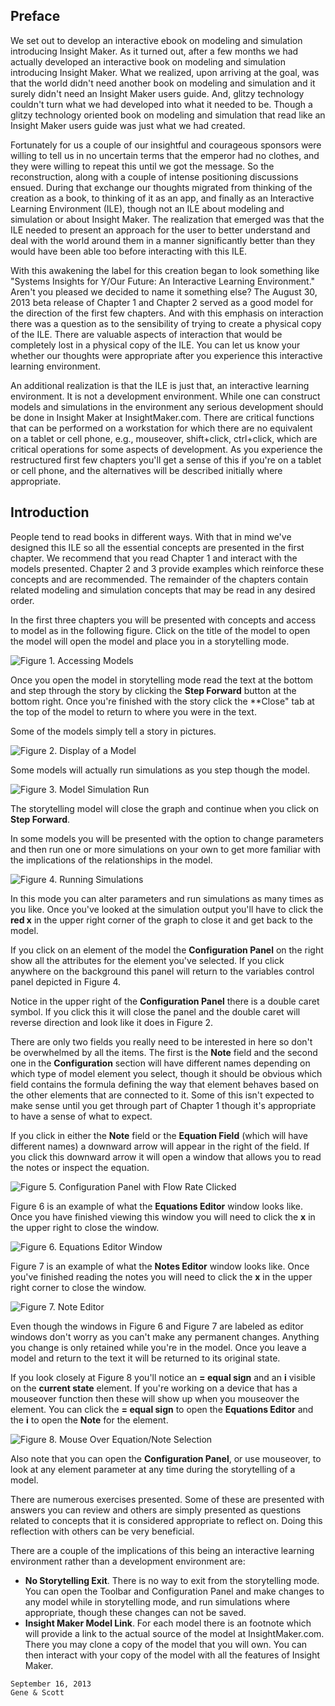## Preface ##

We set out to develop an interactive ebook on modeling and simulation introducing Insight Maker. As it turned out, after a few months we had actually developed an interactive book on modeling and simulation introducing Insight Maker. What we realized, upon arriving at the goal, was that the world didn't need another book on modeling and simulation and it surely didn't need an Insight Maker users guide. And, glitzy technology couldn't turn what we had developed into what it needed to be. Though a glitzy technology oriented book on modeling and simulation that read like an Insight Maker users guide was just what we had created.

Fortunately for us a couple of our insightful and courageous sponsors were willing to tell us in no uncertain terms that the emperor had no clothes, and they were willing to repeat this until we got the message. So the reconstruction, along with a couple of intense positioning discussions ensued. During that exchange our thoughts migrated from thinking of the creation as a book, to thinking of it as an app, and finally as an Interactive Learning Environment (ILE), though not an ILE about modeling and simulation or about Insight Maker. The realization that emerged was that the ILE needed to present an approach for the user to better understand and deal with the world around them in a manner significantly better than they would have been able too before interacting with this ILE.

With this awakening the label for this creation began to look something like "Systems Insights for Y/Our Future: An Interactive Learning Environment." Aren't you pleased we decided to name it something else? The August 30, 2013 beta release of Chapter 1 and Chapter 2 served as a good model for the direction of the first few chapters. And with this emphasis on interaction there was a question as to the sensibility of trying to create a physical copy of the ILE. There are valuable aspects of interaction that would be completely lost in a physical copy of the ILE. You can let us know your whether our thoughts were appropriate after you experience this interactive learning environment.

An additional realization is that the ILE is just that, an interactive learning environment. It is not a development environment. While one can construct models and simulations in the environment any serious development should be done in Insight Maker at InsightMaker.com. There are critical functions that can be performed on a workstation for which there are no equivalent on a tablet or cell phone, e.g., mouseover, shift+click, ctrl+click, which are critical operations for some  aspects of development. As you experience the restructured first few chapters you'll get a sense of this if you're on a tablet or cell phone, and the alternatives will be described initially where appropriate.

## Introduction ##

People tend to read books in different ways. With that in mind we've designed this ILE so all the essential concepts are presented in the first chapter. We recommend that you read Chapter 1 and interact with the models presented. Chapter 2 and 3 provide examples which reinforce these concepts and are recommended. The remainder of the chapters contain related modeling and simulation concepts that may be read in any desired order.

In the first three chapters you will be presented with concepts and access to model as in the following figure. Click on the title of the model to open the model will open the model and place you in a storytelling mode.

![Figure 1. Accessing Models](00-intro-01.png)

Once you open the model in storytelling mode read the text at the bottom and step through the story by clicking the **Step Forward** button at the bottom right. Once you're finished with the story click the **Close" tab at the top of the model to return to where you were in the text.

Some of the models simply tell a story in pictures. 

![Figure 2. Display of a Model](00-intro-02.png)

Some models will actually run simulations as you step though the model. 

![Figure 3. Model Simulation Run](00-intro-03.png)

The storytelling model will close the graph and continue when you click on **Step Forward**.

In some models you will be presented with the option to change parameters and then run one or more simulations on your own to get more familiar with the implications of the relationships in the model.

![Figure 4. Running Simulations](00-intro-04.png)

In this mode you can alter parameters and run simulations as many times as you like. Once you've looked at the simulation output you'll have to click the **red x** in the upper right corner of the graph to close it and get back to the model.

If you click on an element of the model the **Configuration Panel** on the right show all the attributes for the element you've selected. If you click anywhere on the background this panel will return to the variables control panel depicted in Figure 4.

Notice in the upper right of the **Configuration Panel** there is a double caret symbol. If you click this it will close the panel and the double caret will reverse direction and look like it does in Figure 2.

There are only two fields you really need to be interested in here so don't be overwhelmed by all the items. The first is the **Note** field and the second one in the **Configuration** section will have different names depending on which type of model element you select, though it should be obvious which field contains the formula defining the way that element behaves based on the other elements that are connected to it. Some of this isn't expected to make sense until you get through part of Chapter 1 though it's appropriate to have a sense of what to expect.

If you click in either the **Note** field or the **Equation Field** (which will have different names) a downward arrow will appear in the right of the field. If you click this downward arrow it will open a window that allows you to read the notes or inspect the equation.

![Figure 5. Configuration Panel with Flow Rate Clicked](00-intro-05.png)

Figure 6 is an example of what the **Equations Editor** window looks like. Once you have finished viewing this window you will need to click the **x** in the upper right to close the window.

![Figure 6. Equations Editor Window](00-intro-06.png)

Figure 7 is an example of what the **Notes Editor** window looks like. Once you've finished reading the notes you will need to click the **x** in the upper right corner to close the window.

![Figure 7. Note Editor](00-intro-07.png)

Even though the windows in Figure 6 and Figure 7 are labeled as editor windows don't worry as you can't make any permanent changes. Anything you change is only retained while you're in the model. Once you leave a model and return to the text it will be returned to its original state.

If you look closely at Figure 8 you'll notice an **= equal sign** and an **i** visible on the **current state** element. If you're working on a device that has a mouseover function then these will show up when you mouseover the element. You can click the **= equal sign** to open the **Equations Editor** and the **i** to open the **Note** for the element.

![Figure 8. Mouse Over Equation/Note Selection](00-intro-08.png)

Also note that you can open the **Configuration Panel**, or use mouseover, to look at any element parameter at any time during the storytelling of a model.

There are numerous exercises presented. Some of these are presented with answers you can review and others are simply presented as questions related to concepts that it is considered appropriate to reflect on. Doing this reflection with others can be very beneficial.

There are a couple of the implications of this being an interactive learning environment rather than a development environment are:

- **No Storytelling Exit**. There is no way to exit from the storytelling mode. You can open the Toolbar and Configuration Panel and make changes to any model while in storytelling mode, and run simulations where appropriate, though these changes can not be saved.
- **Insight Maker Model Link**. For each model there is an footnote which will provide a link to the actual source of the model at InsightMaker.com. There you may clone a copy of the model that you will own. You can then interact with your copy of the model with all the features of Insight Maker.

~~~~~
September 16, 2013
Gene & Scott
~~~~~
